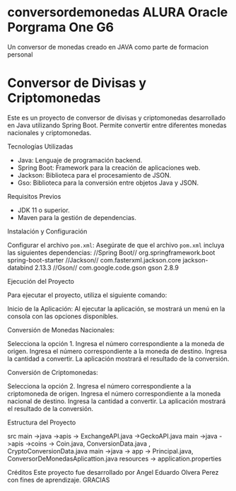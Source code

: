 # conversordemonedas ALURA Oracle Porgrama One G6
Un conversor de monedas creado en JAVA como parte de formacion personal
# Conversor de Divisas y Criptomonedas

Este es un proyecto de conversor de divisas y criptomonedas desarrollado en Java utilizando Spring Boot. Permite convertir entre diferentes monedas nacionales y criptomonedas.

Tecnologías Utilizadas

- Java: Lenguaje de programación backend.
- Spring Boot: Framework para la creación de aplicaciones web.
- Jackson: Biblioteca para el procesamiento de JSON.
- Gso: Biblioteca para la conversión entre objetos Java y JSON.

 Requisitos Previos

- JDK 11 o superior.
- Maven para la gestión de dependencias.

Instalación y Configuración

 Configurar el archivo `pom.xml`:
    Asegúrate de que el archivo `pom.xml` incluya las siguientes dependencias:
    <dependencies>
   //Spring Boot//
        <dependency>
            <groupId>org.springframework.boot</groupId>
            <artifactId>spring-boot-starter</artifactId>
        </dependency>
        //Jackson//
        <dependency>
            <groupId>com.fasterxml.jackson.core</groupId>
            <artifactId>jackson-databind</artifactId>
            <version>2.13.3</version>
        </dependency>
        //Gson//
        <dependency>
            <groupId>com.google.code.gson</groupId>
            <artifactId>gson</artifactId>
            <version>2.8.9</version>
        </dependency>
    </dependencies>

 Ejecución del Proyecto

Para ejecutar el proyecto, utiliza el siguiente comando:

Inicio de la Aplicación:
Al ejecutar la aplicación, se mostrará un menú en la consola con las opciones disponibles.

Conversión de Monedas Nacionales:

Selecciona la opción 1.
Ingresa el número correspondiente a la moneda de origen.
Ingresa el número correspondiente a la moneda de destino.
Ingresa la cantidad a convertir.
La aplicación mostrará el resultado de la conversión.

Conversión de Criptomonedas:

Selecciona la opción 2.
Ingresa el número correspondiente a la criptomoneda de origen.
Ingresa el número correspondiente a la moneda nacional de destino.
Ingresa la cantidad a convertir.
La aplicación mostrará el resultado de la conversión.

Estructura del Proyecto

src
main ->java ->apis -> ExchangeAPI.java ->GeckoAPI.java
main ->java ->apis ->coins -> Coin.java, ConversionData.java , CryptoConversionData.java
main ->java -> app -> Principal.java, ConversorDeMonedasAplicattion.java
resources -> application.properties

Créditos
Este proyecto fue desarrollado por Angel Eduardo Olvera Perez con fines de aprendizaje.
GRACIAS
